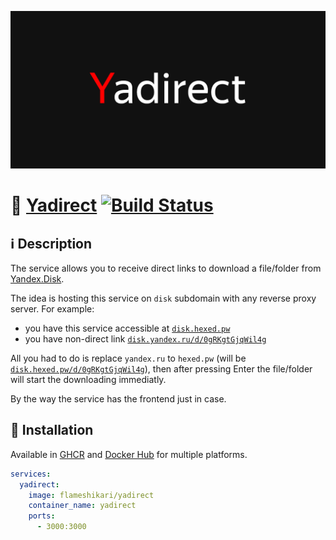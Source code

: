 ![Yadirect](./.github/assets/opengraph.png)

# 🔗 [Yadirect](https://github.com/flameshikari/yadirect) [![Build Status](https://img.shields.io/github/actions/workflow/status/flameshikari/yadirect/build.yml)](https://github.com/flameshikari/yadirect/actions)

## ℹ️ Description

The service allows you to receive direct links to download a file/folder from [Yandex.Disk](https://disk.yandex.ru).

The idea is hosting this service on `disk` subdomain with any reverse proxy server. For example:
- you have this service accessible at [`disk.hexed.pw`](https://disk.hexed.pw)
- you have non-direct link [`disk.yandex.ru/d/0gRKgtGjqWil4g`](https://disk.yandex.ru/d/0gRKgtGjqWil4g)

All you had to do is replace `yandex.ru` to `hexed.pw` (will be [`disk.hexed.pw/d/0gRKgtGjqWil4g`](https://disk.hexed.pw/d/0gRKgtGjqWil4g)), then after pressing Enter the file/folder will start the downloading immediatly.

By the way the service has the frontend just in case.

## 🐳 Installation

Available in <a href="https://github.com/flameshikari/yadirect/pkgs/container/yadirect">GHCR</a> and <a href="https://hub.docker.com/r/flameshikari/yadirect">Docker Hub</a> for multiple platforms.

```yaml
services:
  yadirect:
    image: flameshikari/yadirect
    container_name: yadirect
    ports:
      - 3000:3000
```
